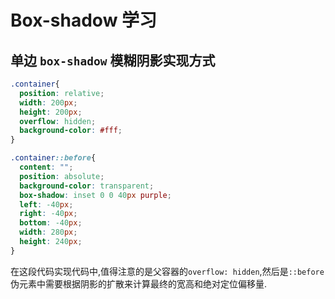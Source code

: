 # Box-shadow 学习

## 单边 `box-shadow` 模糊阴影实现方式

```CSS
.container{
  position: relative;
  width: 200px;
  height: 200px;
  overflow: hidden;
  background-color: #fff;
}

.container::before{
  content: "";
  position: absolute;
  background-color: transparent;
  box-shadow: inset 0 0 40px purple;
  left: -40px;
  right: -40px;
  bottom: -40px;
  width: 280px;
  height: 240px;
}
```

在这段代码实现代码中,值得注意的是父容器的`overflow: hidden`,然后是`::before`伪元素中需要根据阴影的扩散来计算最终的宽高和绝对定位偏移量.
